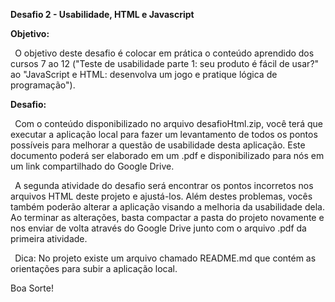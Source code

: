 ﻿<a name="br1"></a>**Desafio 2 - Usabilidade, HTML e Javascript**

**Objetivo:**

` `O objetivo deste desafio é colocar em prática o conteúdo aprendido dos cursos 7 ao12 ("Teste de usabilidade parte 1: seu produto é fácil de usar?" ao "JavaScript e HTML:desenvolva um jogo e pratique lógica de programação").

**Desafio:**

` `Com o conteúdo disponibilizado no arquivo desafioHtml.zip, você terá que executara aplicação local para fazer um levantamento de todos os pontos possíveis para melhorar aquestão de usabilidade desta aplicação. Este documento poderá ser elaborado em um .pdfe disponibilizado para nós em um link compartilhado do Google Drive.

` `A segunda atividade do desafio será encontrar os pontos incorretos nos arquivosHTML deste projeto e ajustá-los. Além destes problemas, vocês também poderão alterar aaplicação visando a melhoria da usabilidade dela. Ao terminar as alterações, bastacompactar a pasta do projeto novamente e nos enviar de volta através do Google Drivejunto com o arquivo .pdf da primeira atividade.

` `Dica: No projeto existe um arquivo chamado README.md que contém asorientações para subir a aplicação local.

Boa Sorte!
